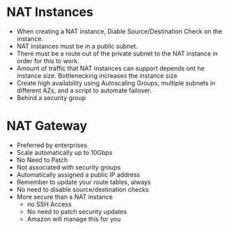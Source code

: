 # NAT Instances
- When creating a NAT instance, Diable Source/Destination Check on the instance.
- NAT instances must be in a public subnet.
- There must be a route out of the private subnet to the NAT instance in order for this to work.
- Amount of traffic that NAT instances can support depends ont he instance size. Bottlenecking increases the instance size
- Create high availability using Autoscaling Groups, multiple subnets in different AZs, and a script to automate failover.
- Behind a security group

# NAT Gateway
- Preferred by enterprises
- Scale automatically up to 10Gbps
- No Need to Patch
- Not associated with security groups
- Automatically assigned a public IP address
- Remember to update your route tables, always
- No need to disable source/destination checks
- More secure than a NAT instance
  - no SSH Access
  - No need to patch security updates
  - Amazon will manage this for you
